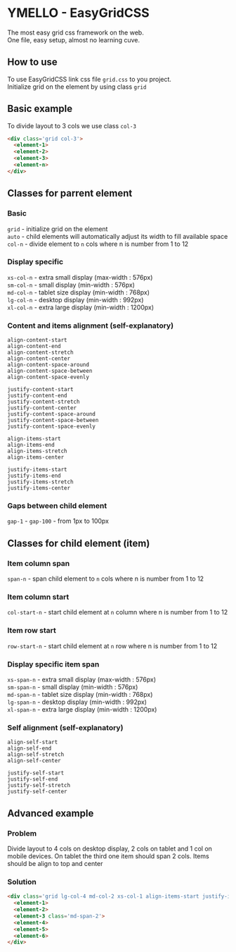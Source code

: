 # YMELLO - EasyGridCSS

The most easy grid css framework on the web.  
One file, easy setup, almost no learning cuve.  

## How to use

To use EasyGridCSS link css file `grid.css` to you project.  
Initialize grid on the element by using class `grid`  

## Basic example

To divide layout to 3 cols we use class `col-3`  

```html
<div class='grid col-3'>
  <element-1>
  <element-2>
  <element-3>
  <element-n>
</div>
```

## Classes for parrent element
### Basic
`grid` - initialize grid on the element  
`auto` - child elements will automatically adjust its width to fill available space
`col-n` - divide element to `n` cols where n is number from 1 to 12  

### Display specific
`xs-col-n` - extra small display (max-width : 576px)  
`sm-col-n` - small display (min-width : 576px)  
`md-col-n` - tablet size display (min-width : 768px)  
`lg-col-n` - desktop display (min-width : 992px)  
`xl-col-n` - extra large display (min-width : 1200px)  

### Content and items alignment (self-explanatory)
`align-content-start`  
`align-content-end`  
`align-content-stretch`  
`align-content-center`  
`align-content-space-around`  
`align-content-space-between`  
`align-content-space-evenly`  

`justify-content-start`  
`justify-content-end`  
`justify-content-stretch`  
`justify-content-center`  
`justify-content-space-around`  
`justify-content-space-between`  
`justify-content-space-evenly`  

`align-items-start`  
`align-items-end`  
`align-items-stretch`  
`align-items-center`  

`justify-items-start`  
`justify-items-end`  
`justify-items-stretch`  
`justify-items-center`  

### Gaps between child element
`gap-1` - `gap-100` - from 1px to 100px  

## Classes for child element (item)
### Item column span
`span-n` - span child element to `n` cols where n is number from 1 to 12  

### Item column start
`col-start-n` - start child element at `n` column where n is number from 1 to 12

### Item row start
`row-start-n` - start child element at `n` row where n is number from 1 to 12

### Display specific item span
`xs-span-n` - extra small display (max-width : 576px)  
`sm-span-n` - small display (min-width : 576px)  
`md-span-n` - tablet size display (min-width : 768px)  
`lg-span-n` - desktop display (min-width : 992px)  
`xl-span-n` - extra large display (min-width : 1200px) 

### Self alignment (self-explanatory)
`align-self-start`  
`align-self-end`  
`align-self-stretch`  
`align-self-center`  

`justify-self-start`  
`justify-self-end`  
`justify-self-stretch`  
`justify-self-center`

## Advanced example
### Problem
Divide layout to 4 cols on desktop display, 2 cols on tablet and 1 col on mobile devices. On tablet the third one item should span 2 cols. Items should be align to top and center  

### Solution
```html
<div class='grid lg-col-4 md-col-2 xs-col-1 align-items-start justify-items-center'>
  <element-1>
  <element-2>
  <element-3 class='md-span-2'>
  <element-4>
  <element-5>
  <element-6>
</div>
```
